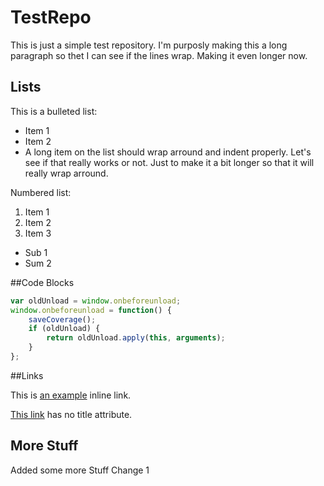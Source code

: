 # TestRepo
This is just a simple test repository.  I'm purposly making this a long paragraph so thet I can see if the lines wrap.  Making it even longer now.

## Lists
This is a bulleted list:

* Item 1
* Item 2
* A long item on the list should wrap arround and indent properly.  Let's see if that really works or not. Just to make it a bit longer so that it will really wrap arround.
 
Numbered list:

1. Item 1
2. Item 2
3. Item 3
  * Sub 1
  * Sum 2
 

##Code Blocks

```javascript
var oldUnload = window.onbeforeunload;
window.onbeforeunload = function() {
    saveCoverage();
    if (oldUnload) {
        return oldUnload.apply(this, arguments);
    }
};
```


##Links

This is [an example](http://www.slate.com/ "Title") inline link.

[This link](http://example.net/) has no title attribute.


## More Stuff

Added some more Stuff Change 1
